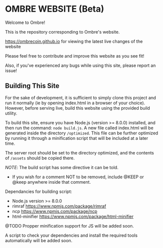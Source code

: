 # OMBRE WEBSITE (Beta)

Welcome to Ombre!

This is the repository corresponding to Ombre's website.

https://ombrecoin.github.io for viewing the latest live changes of the website

Please feel free to contribute and improve this website as you see fit!

Also, if you've experienced any bugs while using this site, please report an issue!


## Building This Site
For the sake of development, it is sufficient to simply clone this project and run it normally (ie by opening index.html in a browser of your choice). However, before serving live, build this website using the provided build utility.

To build this site, ensure you have Node.js (version >= 8.0.0) installed, and then run the command: `node build.js`. A new file called index.html will be generated inside the directory `/optimized`. This file can be further optimized by running it through a minification script that will be included at a later time.

The server root should be set to the directory optimized, and the contents of `/assets` should be copied there.

*NOTE*: The build script has some directive it can be told.
* If you wish for a comment NOT to be removed, include @KEEP or @keep anywhere inside that comment.

Dependancies for building script:
* Node.js version >= 8.0.0
* rimraf https://www.npmjs.com/package/rimraf
* ncp https://www.npmjs.com/package/ncp
* html-minifier https://www.npmjs.com/package/html-minifier

@TODO Propper minification support for JS will be added soon.

A script to check your dependencies and install the required tools automatically will be added soon.
